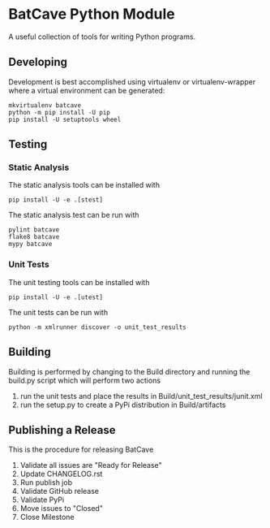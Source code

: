 # BatCave Python Module

A useful collection of tools for writing Python programs.

## Developing

Development is best accomplished using virtualenv or virtualenv-wrapper where a virtual environment can be generated:

    mkvirtualenv batcave
    python -m pip install -U pip
    pip install -U setuptools wheel

## Testing

### Static Analysis

The static analysis tools can be installed with

    pip install -U -e .[stest]

The static analysis test can be run with

    pylint batcave
    flake8 batcave
    mypy batcave

### Unit Tests

The unit testing tools can be installed with

    pip install -U -e .[utest]

The unit tests can be run with

    python -m xmlrunner discover -o unit_test_results

## Building

Building is performed by changing to the Build directory and running the build.py script which will perform two actions

1. run the unit tests and place the results in Build/unit_test_results/junit.xml
1. run the setup.py to create a PyPi distribution in Build/artifacts

## Publishing a Release

This is the procedure for releasing BatCave

1. Validate all issues are "Ready for Release"
1. Update CHANGELOG.rst
1. Run publish job
1. Validate GitHub release
1. Validate PyPi
1. Move issues to "Closed"
1. Close Milestone

<!--- cSpell:ignore virtualenv mkvirtualenv batcave stest mypy xmlrunner -->
